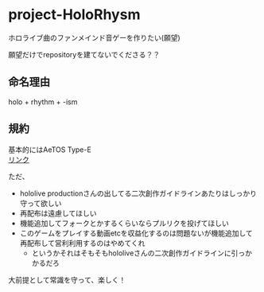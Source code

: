 # project-HoloRhysm
ホロライブ曲のファンメインド音ゲーを作りたい(願望)

願望だけでrepositoryを建てないでくださる？？

## 命名理由
holo + rhythm + -ism

## 規約
基本的にはAeTOS Type-E  
[リンク](https://github.com/AyaExpTech/licence/blob/main/AeTOS.md)

ただ、

- hololive productionさんの出してる二次創作ガイドラインあたりはしっかり守って欲しい
- 再配布は遠慮してほしい
- 機能追加してフォークとかするくらいならプルリクを投げてほしい
- このゲームをプレイする動画etcを収益化するのは問題ないが機能追加して再配布して営利利用するのはやめてくれ
  - というかそれはそもそもhololiveさんの二次創作ガイドラインに引っかかるだろ
  
大前提として常識を守って、楽しく！
